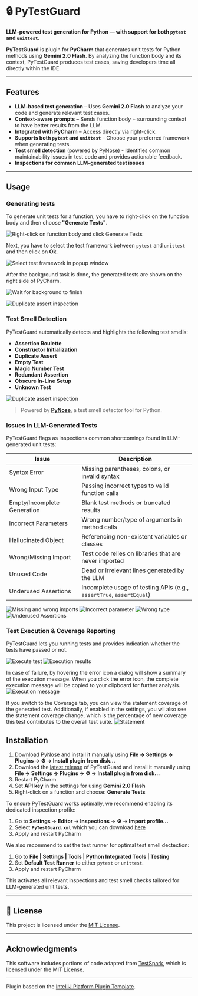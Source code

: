 # 🔒 PyTestGuard

<!-- Plugin description -->
**LLM-powered test generation for Python — with support for both `pytest` and `unittest`.**

**PyTestGuard** is plugin for **PyCharm** that generates unit tests for Python methods using **Gemini 2.0 Flash**. By analyzing the function body and its context, PyTestGuard produces test cases, saving developers time all directly within the IDE.

---

## Features

* **LLM-based test generation** – Uses **Gemini 2.0 Flash** to analyze your code and generate relevant test cases.
* **Context-aware prompts** – Sends function body + surrounding context to have better results from the LLM.
* **Integrated with PyCharm** – Access directly via right-click.
* **Supports both `pytest` and `unittest`** – Choose your preferred framework when generating tests.
* **Test smell detection** (powered by [PyNose](https://github.com/JetBrains-Research/PyNose)) - Identifies common maintainability issues in test code and provides actionable feedback.
* **Inspections for common LLM-generated test issues**
---
<!-- Plugin description end -->
## Usage

### Generating tests

To generate unit tests for a function, you have to right-click on the function body and then choose **"Generate Tests"**.

![Right-click on function body and click Generate Tests](img/test-1.png)

Next, you have to select the test framework between `pytest` and `unittest` and then click on **Ok**.

![Select test framework in popup window](img/test-2.png)

After the background task is done, the generated tests are shown on the right side of PyCharm.

![Wait for background to finish](img/test-4.png)

![Duplicate assert inspection](img/test-3.png)

### Test Smell Detection
PyTestGuard automatically detects and highlights the following test smells:
* **Assertion Roulette**
* **Constructor Initialization**
* **Duplicate Assert**
* **Empty Test**
* **Magic Number Test**
* **Redundant Assertion**
* **Obscure In-Line Setup**
* **Unknown Test**

![Duplicate assert inspection](img/test-smells.png)

> Powered by [**PyNose**](https://github.com/JetBrains-Research/PyNose), a test smell detector tool for Python.


### Issues in LLM-Generated Tests
PyTestGuard flags as inspections common shortcomings found in LLM-generated unit tests:

| Issue                       | Description                                                         |
| --------------------------- |---------------------------------------------------------------------|
| Syntax Error                | Missing parentheses, colons, or invalid syntax                      |
| Wrong Input Type            | Passing incorrect types to valid function calls                     |
| Empty/Incomplete Generation | Blank test methods or truncated results                             |
| Incorrect Parameters        | Wrong number/type of arguments in method calls                      |
| Hallucinated Object         | Referencing non-existent variables or classes            |
| Wrong/Missing Import        | Test code relies on libraries that are never imported      |
| Unused Code                 | Dead or irrelevant lines generated by the LLM               |
| Underused Assertions        | Incomplete usage of testing APIs (e.g., `assertTrue`, `assertEqual`) |

![Missing and wrong imports](img/missing-wrong-import.png)
![Incorrect parameter](img/incorrect-parameter.png)
![Wrong type](img/wrong-type.png)
![Underused Assertions](img/underused-assertions.png)

### Test Execution & Coverage Reporting

PyTestGuard lets you running tests and provides indication whether the tests have passed or not.

![Execute test](img/run-tests.png)
![Execution results](img/execution-results.png)

In case of failure, by hovering the error icon a dialog will show a summary of the execution message. When you click the error icon, the complete execution message will be copied to your clipboard for further analysis.
![Execution message](img/execution-message.png)

If you switch to the Coverage tab, you can view the statement coverage of the generated test. Additionally, if enabled in the settings, you wll also see the statement coverage change, which is the percentage of new coverage this test contributes to the overall test suite.
![Statement](img/coverage.png)


## Installation

1. Download [PyNose](https://github.com/nmouman/PyTestGuard/tree/main/src/main/resources/pynose) and install it manually using
   **File → Settings → Plugins → ⚙️ → Install plugin from disk...**
2. Download the [latest release](https://github.com/nmouman/PyTestGuard/releases/latest) of PyTestGuard and install it manually using
   **File → Settings → Plugins → ⚙️ → Install plugin from disk...**
3. Restart PyCharm.
4. Set **API key** in the settings for using **Gemini 2.0 Flash**
5. Right-click on a function and choose:
   **Generate Tests**

To ensure PyTestGuard works optimally, we recommend enabling its dedicated inspection profile:

1. Go to **Settings → Editor → Inspections → ⚙️ → Import profile...**
2. Select **`PyTestGuard.xml`** which you can download [here](https://github.com/nmouman/PyTestGuard/blob/main/PyTestGuard.xml)
3. Apply and restart PyCharm

We also recommend to set the test runner for optimal test smell dectection:

1. Go to **File | Settings | Tools | Python Integrated Tools | Testing**
2. Set **Default Test Runner** to either `pytest` or `unittest`.
3. Apply and restart PyCharm


This activates all relevant inspections and test smell checks tailored for LLM-generated unit tests.

---

## 📄 License

This project is licensed under the [MIT License](LICENSE).

---

## Acknowledgments

This software includes portions of code adapted from [TestSpark](https://github.com/JetBrains-Research/TestSpark), which is licensed under the MIT License.

---

Plugin based on the [IntelliJ Platform Plugin Template][template].

[template]: https://github.com/JetBrains/intellij-platform-plugin-template

